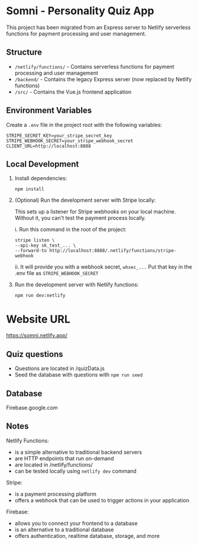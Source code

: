 # Somni - Personality Quiz App

This project has been migrated from an Express server to Netlify serverless functions for payment processing and user management.

## Structure

- `/netlify/functions/` - Contains serverless functions for payment processing and user management
- `/backend/` - Contains the legacy Express server (now replaced by Netlify functions)
- `/src/` - Contains the Vue.js frontend application

## Environment Variables

Create a `.env` file in the project root with the following variables:

```
STRIPE_SECRET_KEY=your_stripe_secret_key
STRIPE_WEBHOOK_SECRET=your_stripe_webhook_secret
CLIENT_URL=http://localhost:8888
```

## Local Development

1. Install dependencies:

   ```
   npm install
   ```

2. (Optional) Run the development server with Stripe locally:

   This sets up a listener for Stripe webhooks on your local machine. 
   Without it, you can't test the payment process locally.


   i. Run this command in the root of the project:
   ```
   stripe listen \
   --api-key sk_test_... \
   --forward-to http://localhost:8888/.netlify/functions/stripe-webhook
   ```
   ii. It will provide you with a webhook secret, `whsec_...`
   Put that key in the .env file as `STRIPE_WEBHOOK_SECRET`
   

3. Run the development server with Netlify functions:

   ```
   npm run dev:netlify
   ```

# Website URL

https://somni.netlify.app/

## Quiz questions

- Questions are located in /quizData.js
- Seed the database with questions with `npm run seed`

## Database
Firebase.google.com

## Notes
Netlify Functions:
- is a simple alternative to traditional backend servers
- are HTTP endpoints that run on-demand
- are located in /netlify/functions/
- can be tested locally using `netlify dev` command

Stripe:
- is a payment processing platform
- offers a webhook that can be used to trigger actions in your application

Firebase:
- allows you to connect your frontend to a database
- is an alternative to a traditional database
- offers authentication, realtime database, storage, and more

